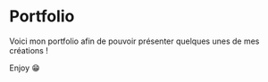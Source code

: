 # Portfolio

Voici mon portfolio afin de pouvoir présenter quelques unes de mes créations !

Enjoy 😁